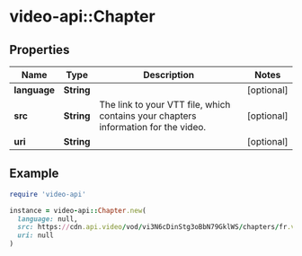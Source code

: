 # video-api::Chapter

## Properties

| Name | Type | Description | Notes |
| ---- | ---- | ----------- | ----- |
| **language** | **String** |  | [optional] |
| **src** | **String** | The link to your VTT file, which contains your chapters information for the video. | [optional] |
| **uri** | **String** |  | [optional] |

## Example

```ruby
require 'video-api'

instance = video-api::Chapter.new(
  language: null,
  src: https://cdn.api.video/vod/vi3N6cDinStg3oBbN79GklWS/chapters/fr.vtt,
  uri: null
)
```

